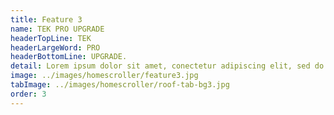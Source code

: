 ```yaml
---
title: Feature 3
name: TEK PRO UPGRADE
headerTopLine: TEK
headerLargeWord: PRO
headerBottomLine: UPGRADE.
detail: Lorem ipsum dolor sit amet, conectetur adipiscing elit, sed do eiusmod tempor icididunt ut labore et dolore manga aliqua.
image: ../images/homescroller/feature3.jpg
tabImage: ../images/homescroller/roof-tab-bg3.jpg
order: 3
---
```

